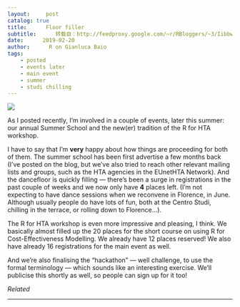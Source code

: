 ```yaml
---
layout:     post
catalog: true
title:      Floor filler
subtitle:      转载自：http://feedproxy.google.com/~r/RBloggers/~3/IibbwO7HMOs/
date:      2019-02-20
author:      R on Gianluca Baio
tags:
    - posted
    - events later
    - main event
    - summer
    - studi chilling
---
```






![](https://i2.wp.com/statistica.it/gianluca/post/2019-02-20-floor-filler/floorfiller.jpg?w=456)


As I posted recently, I’m involved in a couple of events, later this summer: our annual Summer School and the new(er) tradition of the R for HTA workshop.

I have to say that I’m **very** happy about how things are proceeding for both of them. The summer school has been first advertise a few months back (I’ve posted on the blog, but we’ve also tried to reach other relevant mailing lists and groups, such as the HTA agencies in the EUnetHTA Network). And the dancefloor is quickly filling — there’s been a surge in registrations in the past couple of weeks and we now only have **4** places left. (I’m not expecting to have dance sessions when we reconvene in Florence, in June. Although usually people do have lots of fun, both at the Centro Studi, chilling in the terrace, or rolling down to Florence…).

The R for HTA workshop is even more impressive and pleasing, I think. We basically almost filled up the 20 places for the short course on using R for Cost-Effectiveness Modelling. We already have 12 places reserved! We also have already 16 registrations for the main event as well.

And we’re also finalising the “hackathon” — well challenge, to use the formal terminology — which sounds like an interesting exercise. We’ll publicise this shortly as well, so people can sign up for it too!


*Related*








---
